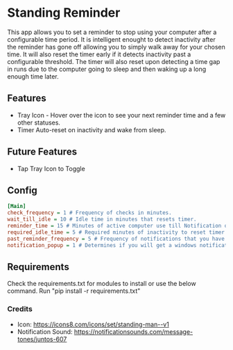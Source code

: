 # Standing Reminder
This app allows you to set a reminder to stop using your computer after a configurable time period.
It is intelligent enought to detect inactivity after the reminder has gone off allowing you to simply walk away for your chosen time.
It will also reset the timer early if it detects inactivity past a configurable threshold.
The timer will also reset upon detecting a time gap in runs due to the computer going to sleep and then waking up a long enough time later.

## Features
* Tray Icon - Hover over the icon to see your next reminder time and a few other statuses.
* Timer Auto-reset on inactivity and wake from sleep.

## Future Features
* Tap Tray Icon to Toggle

## Config

```ini
[Main]
check_frequency = 1 # Frequency of checks in minutes.
wait_till_idle = 10 # Idle time in minutes that resets timer.
reminder_time = 15 # Minutes of active computer use till Notification or sound goes off.
required_idle_time = 5 # Required minutes of inactivity to reset timer after it has gone off.
past_reminder_frequency = 5 # Frequency of notifications that you have passed your reminder time.
notification_popup = 1 # Determines if you will get a windows notification or just a sound.
```
## Requirements
Check the requirements.txt for modules to install or use the below command.
Run "pip install -r requirements.txt"

### Credits
* Icon: https://icons8.com/icons/set/standing-man--v1
* Notification Sound: https://notificationsounds.com/message-tones/juntos-607